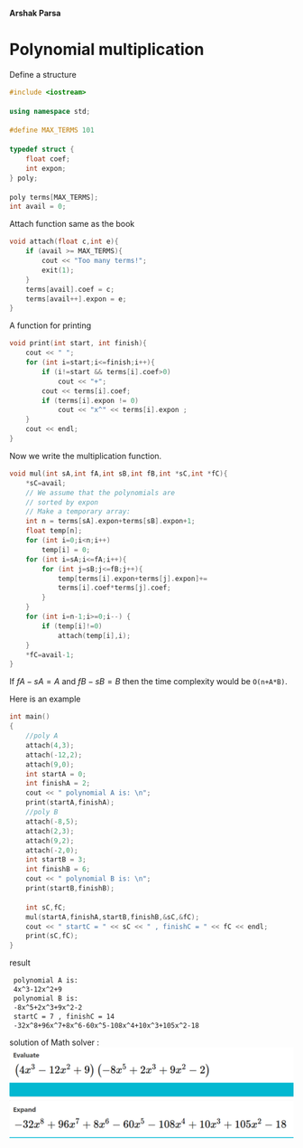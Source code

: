 
**Arshak Parsa**

# Polynomial multiplication

Define a structure
```cpp
#include <iostream>

using namespace std;

#define MAX_TERMS 101

typedef struct {
	float coef;
	int expon;
} poly;

poly terms[MAX_TERMS];
int avail = 0;
```
Attach function same as the book
```cpp
void attach(float c,int e){
	if (avail >= MAX_TERMS){
		cout << "Too many terms!";
		exit(1);
	}
	terms[avail].coef = c;
	terms[avail++].expon = e;
}
```
A function for printing
```cpp
void print(int start, int finish){
	cout << " ";
	for (int i=start;i<=finish;i++){
		if (i!=start && terms[i].coef>0)
			cout << "+";
		cout << terms[i].coef;
		if (terms[i].expon != 0)
			cout << "x^" << terms[i].expon ;	
	}		
	cout << endl;						 
}
```
Now we write the multiplication function.
```cpp
void mul(int sA,int fA,int sB,int fB,int *sC,int *fC){
	*sC=avail;
	// We assume that the polynomials are
    // sorted by expon
	// Make a temporary array:
	int n = terms[sA].expon+terms[sB].expon+1;
	float temp[n];
	for (int i=0;i<n;i++) 
		temp[i] = 0;
	for (int i=sA;i<=fA;i++){
		for (int j=sB;j<=fB;j++){
		    temp[terms[i].expon+terms[j].expon]+=
            terms[i].coef*terms[j].coef;							
		}
	}
	for (int i=n-1;i>=0;i--) {
		if (temp[i]!=0)
			attach(temp[i],i);
	}
	*fC=avail-1;
}
```
If $fA-sA=A$ and $fB-sB=B$ then the time complexity would be 
`O(n+A*B)`.

Here is an example
```cpp
int main()
{
	//poly A
	attach(4,3);
	attach(-12,2);
	attach(9,0);
	int startA = 0;
	int finishA = 2;
	cout << " polynomial A is: \n";
	print(startA,finishA);
	//poly B
	attach(-8,5);
	attach(2,3);
	attach(9,2);
	attach(-2,0);
	int startB = 3;
	int finishB = 6;
	cout << " polynomial B is: \n";
	print(startB,finishB);
	
	int sC,fC;
	mul(startA,finishA,startB,finishB,&sC,&fC);
	cout << " startC = " << sC << " , finishC = " << fC << endl;
	print(sC,fC);
}
```
result
```text
 polynomial A is: 
 4x^3-12x^2+9
 polynomial B is: 
 -8x^5+2x^3+9x^2-2
 startC = 7 , finishC = 14
 -32x^8+96x^7+8x^6-60x^5-108x^4+10x^3+105x^2-18
```
solution of Math solver :
![](aks.png)
